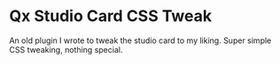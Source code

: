 # Qx Studio Card CSS Tweak

An old plugin I wrote to tweak the studio card to my liking. Super simple CSS tweaking, nothing special.
